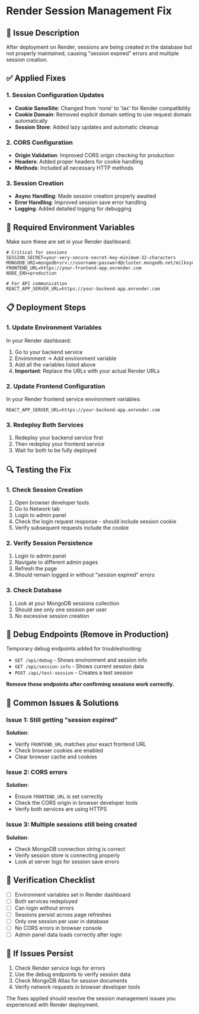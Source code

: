 # Render Session Management Fix

## 🚨 Issue Description
After deployment on Render, sessions are being created in the database but not properly maintained, causing "session expired" errors and multiple session creation.

## ✅ Applied Fixes

### 1. Session Configuration Updates
- **Cookie SameSite**: Changed from 'none' to 'lax' for Render compatibility
- **Cookie Domain**: Removed explicit domain setting to use request domain automatically
- **Session Store**: Added lazy updates and automatic cleanup

### 2. CORS Configuration
- **Origin Validation**: Improved CORS origin checking for production
- **Headers**: Added proper headers for cookie handling
- **Methods**: Included all necessary HTTP methods

### 3. Session Creation
- **Async Handling**: Made session creation properly awaited
- **Error Handling**: Improved session save error handling
- **Logging**: Added detailed logging for debugging

## 🔧 Required Environment Variables

Make sure these are set in your Render dashboard:

```env
# Critical for sessions
SESSION_SECRET=your-very-secure-secret-key-minimum-32-characters
MONGODB_URI=mongodb+srv://username:password@cluster.mongodb.net/milksync
FRONTEND_URL=https://your-frontend-app.onrender.com
NODE_ENV=production

# For API communication
REACT_APP_SERVER_URL=https://your-backend-app.onrender.com
```

## 📋 Deployment Steps

### 1. Update Environment Variables
In your Render dashboard:
1. Go to your backend service
2. Environment → Add environment variable
3. Add all the variables listed above
4. **Important**: Replace the URLs with your actual Render URLs

### 2. Update Frontend Configuration
In your Render frontend service environment variables:
```env
REACT_APP_SERVER_URL=https://your-backend-app.onrender.com
```

### 3. Redeploy Both Services
1. Redeploy your backend service first
2. Then redeploy your frontend service
3. Wait for both to be fully deployed

## 🔍 Testing the Fix

### 1. Check Session Creation
1. Open browser developer tools
2. Go to Network tab
3. Login to admin panel
4. Check the login request response - should include session cookie
5. Verify subsequent requests include the cookie

### 2. Verify Session Persistence
1. Login to admin panel
2. Navigate to different admin pages
3. Refresh the page
4. Should remain logged in without "session expired" errors

### 3. Check Database
1. Look at your MongoDB sessions collection
2. Should see only one session per user
3. No excessive session creation

## 🐛 Debug Endpoints (Remove in Production)

Temporary debug endpoints added for troubleshooting:
- `GET /api/debug` - Shows environment and session info
- `GET /api/session-info` - Shows current session data
- `POST /api/test-session` - Creates a test session

**Remove these endpoints after confirming sessions work correctly.**

## 🚨 Common Issues & Solutions

### Issue 1: Still getting "session expired"
**Solution**: 
- Verify `FRONTEND_URL` matches your exact frontend URL
- Check browser cookies are enabled
- Clear browser cache and cookies

### Issue 2: CORS errors
**Solution**:
- Ensure `FRONTEND_URL` is set correctly
- Check the CORS origin in browser developer tools
- Verify both services are using HTTPS

### Issue 3: Multiple sessions still being created
**Solution**:
- Check MongoDB connection string is correct
- Verify session store is connecting properly
- Look at server logs for session save errors

## 📝 Verification Checklist

- [ ] Environment variables set in Render dashboard
- [ ] Both services redeployed
- [ ] Can login without errors
- [ ] Sessions persist across page refreshes
- [ ] Only one session per user in database
- [ ] No CORS errors in browser console
- [ ] Admin panel data loads correctly after login

## 🔄 If Issues Persist

1. Check Render service logs for errors
2. Use the debug endpoints to verify session data
3. Check MongoDB Atlas for session documents
4. Verify network requests in browser developer tools

The fixes applied should resolve the session management issues you experienced with Render deployment.
